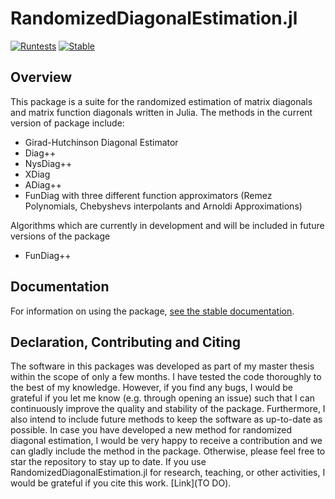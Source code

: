 # RandomizedDiagonalEstimation.jl

[![Runtests](https://github.com/niclaspopp/RandomizedDiagonalEstimation.jl/actions/workflows/Runtests.yml/badge.svg)](https://github.com/niclaspopp/RandomizedDiagonalEstimation.jl/actions/workflows/Runtests.yml)
[![Stable](https://img.shields.io/badge/docs-stable-blue.svg)](https://niclaspopp.github.io/RandomizedDiagonalEstimation.jl/dev/)
<br/>

## Overview

This package is a suite for the randomized estimation of matrix diagonals and matrix function diagonals written in Julia. The methods in the current version of  package
include:

- Girad-Hutchinson Diagonal Estimator
- Diag++
- NysDiag++
- XDiag
- ADiag++
- FunDiag with three different function approximators (Remez Polynomials, Chebyshevs interpolants and Arnoldi Approximations)

Algorithms which are currently in development and will be included in future versions of the package

- FunDiag++

## Documentation

For information on using the package,
[see the stable documentation](https://niclaspopp.github.io/RandomizedDiagonalEstimation.jl/dev/).

## Declaration, Contributing and Citing

The software in this packages was developed as part of my master thesis within the scope of only a few months. I have tested the code thoroughly to the best of my knowledge. However, if you find any bugs, I would be grateful if you let me know (e.g. through opening an issue) such that I can continuously improve the quality and stability of the package. Furthermore, I also intend to include future methods to keep the software as up-to-date as possible. In case you have developed a new method for randomized diagonal estimation, I would be very happy to receive a contribution and we can gladly include the method in the package. Otherwise, please feel free to star the repository to stay up to date. If you use RandomizedDiagonalEstimation.jl for research, teaching, or other activities, I would be grateful if you cite this work. [Link](TO DO).
